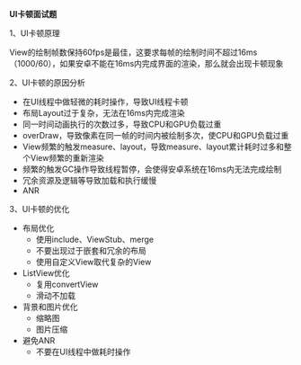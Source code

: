 **UI卡顿面试题**

1、UI卡顿原理

View的绘制帧数保持60fps是最佳，这要求每帧的绘制时间不超过16ms（1000/60），如果安卓不能在16ms内完成界面的渲染，那么就会出现卡顿现象

2、UI卡顿的原因分析

* 在UI线程中做轻微的耗时操作，导致UI线程卡顿
* 布局Layout过于复杂，无法在16ms内完成渲染
* 同一时间动画执行的次数过多，导致CPU和GPU负载过重
* overDraw，导致像素在同一帧的时间内被绘制多次，使CPU和GPU负载过重
* View频繁的触发measure、layout，导致measure、layout累计耗时过多和整个View频繁的重新渲染
* 频繁的触发GC操作导致线程暂停，会使得安卓系统在16ms内无法完成绘制
* 冗余资源及逻辑等导致加载和执行缓慢
* ANR

3、UI卡顿的优化

* 布局优化
  * 使用include、ViewStub、merge
  * 不要出现过于嵌套和冗余的布局
  * 使用自定义View取代复杂的View
* ListView优化
  * 复用convertView
  * 滑动不加载
* 背景和图片优化
  * 缩略图
  * 图片压缩
* 避免ANR
  * 不要在UI线程中做耗时操作 



